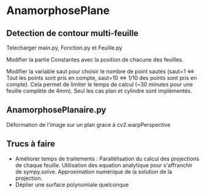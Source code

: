 # AnamorphosePlane

## Detection de contour multi-feuille

Telecharger main.py, Fonction.py et Feuille.py

Modifier la partie Constantes avec la position de chacune des feuilles. 

Modifier la variable saut pour choisir le nombre de point sautés (saut=1 <=> Tout les points sont pris en compte, saut=10 <=> 1/10 des points sont pris en compte). Cela permet de limiter le temps de calcul (~30 minutes pour une feuille complète de 4mm). 
Seul les cas plan et cylindre sont implémentés. 

## AnamorphosePlanaire.py

Déformation de l'image sur un plan grace à cv2.warpPerspective

## Trucs à faire

- Améliorer temps de traitements : Parallélisation du calcul des projections de chaque feuille.
                                   Utilisation des equation analytique pour s'affranchir de sympy.solve.
                                   Approximation numérique de la solution de la projection.
- Déplier une surface polynomiale quelconque
